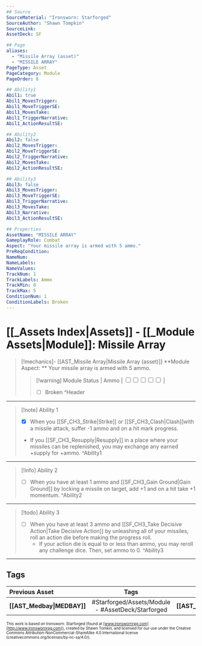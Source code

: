 ```yaml
---
## Source
SourceMaterial: "Ironsworn: Starforged"
SourceAuthor: "Shawn Tompkin"
SourceLink: 
AssetDeck: SF

## Page
aliases:
  - "Missile Array (asset)"
  - "MISSILE ARRAY"
PageType: Asset
PageCategory: Module
PageOrder: 8

## Ability1
Abil1: true
Abil1_MovesTrigger:
Abil1_MoveTriggerSE:
Abil1_MovesTake:
Abil1_TriggerNarrative:
Abil1_ActionResultSE:

## Ability2
Abil2: false
Abil2_MovesTrigger:
Abil2_MoveTriggerSE:
Abil2_TriggerNarrative:
Abil2_MovesTake:
Abil2_ActionResultSE:

## Ability3
Abil3: false
Abil3_MovesTrigger:
Abil3_MoveTriggerSE:
Abil3_TriggerNarrative:
Abil3_MovesTake:
Abil3_Narrative:
Abil3_ActionResultSE:

## Properties
AssetName: "MISSILE ARRAY"
GameplayRole: Combat
Aspect: "Your missile array is armed with 5 ammo."
PreReqCondition: 
NameNum:
NameLabels:
NameValues:
TrackNum: 1
TrackLabels: Ammo
TrackMin: 0
TrackMax: 5
ConditionNum: 1
ConditionLabels: Broken
---
```

# [[_Assets Index|Assets]] - [[_Module Assets|Module]]: Missile Array
> [!mechanics]- [[AST_Missile Array|Missile Array (asset)]]
> **Module Aspect: ** Your missile array is armed with 5 ammo. 
> > [!warning] Module Status | Ammo | <input type="checkbox" /><input type="checkbox" /><input type="checkbox" /><input type="checkbox" /><input type="checkbox" /> |
> > - [ ] Broken ^Header
___
> [!note] Ability 1
> - [x] When you [[SF_CH3_Strike|Strike]] or [[SF_CH3_Clash|Clash]]with a missile attack, suffer -1 ammo and on a hit mark progress. 
> - If you [[SF_CH3_Resupply|Resupply]] in a place where your missiles can be replenished, you may exchange any earned +supply for +ammo. ^Ability1
___
> [!info] Ability 2
> - [ ] When you have at least 1 ammo and [[SF_CH3_Gain Ground|Gain Ground]] by locking a missile on target, add +1 and on a hit take +1 momentum. ^Ability2
___
> [!todo] Ability 3
> - [ ] When you have at least 3 ammo and [[SF_CH3_Take Decisive Action|Take Decisive Action]] by unleashing all of your missiles, roll an action die before making the progress roll. 
> 	- If your action die is equal to or less than ammo, you may reroll any challenge dice. Then, set ammo to 0. ^Ability3
___

## Tags
| Previous Asset | Tags | Next Asset |
| :--- | :---: | ---: |
| **[[AST_Medbay\|MEDBAY]]** | #Starforged/Assets/Module - #AssetDeck/Starforged | **[[AST_Overseer\|OVERSEER]]** |

<font size=-2>This work is based on Ironsworn: Starforged (found at [www.ironswornrpg.com](http://www.ironswornrpg.com)), created by Shawn Tomkin, and licensed for our use under the Creative Commons Attribution-NonCommercial-ShareAlike 4.0 International license  (creativecommons.org/licenses/by-nc-sa/4.0/).</font>